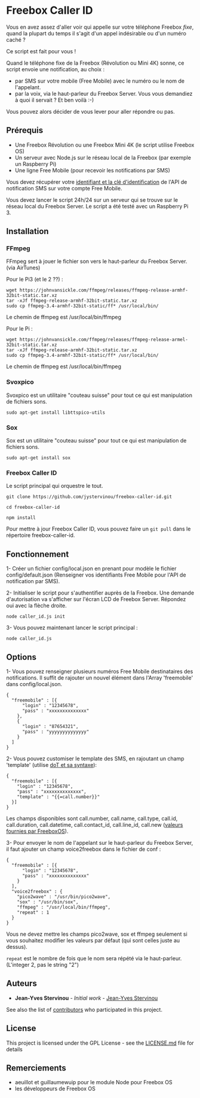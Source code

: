 # Freebox Caller ID

Vous en avez assez d'aller voir qui appelle sur votre téléphone Freebox *fixe*, quand la plupart du temps il s'agit d'un appel indésirable ou d'un numéro caché ?

Ce script est fait pour vous !

Quand le téléphone fixe de la Freebox (Révolution ou Mini 4K) sonne, ce script envoie une notification, au choix :

* par SMS sur votre mobile (Free Mobile) avec le numéro ou le nom de l'appelant.
* par la voix, via le haut-parleur du Freebox Server. Vous vous demandiez à quoi il servait ? Et ben voilà :-)

Vous pouvez alors décider de vous lever pour aller répondre ou pas.

## Prérequis

* Une Freebox Révolution ou une Freebox Mini 4K (le script utilise Freebox OS)
* Un serveur avec Node.js sur le réseau local de la Freebox (par exemple un Raspberry Pi)
* Une ligne Free Mobile (pour recevoir les notifications par SMS)

Vous devez récupérer votre [identifiant et la clé d'identification](http://www.universfreebox.com/article/26337/Nouveau-Free-Mobile-lance-un-systeme-de-notification-SMS-pour-vos-appareils-connectes) de l'API de notification SMS sur votre compte Free Mobile.

Vous devez lancer le script 24h/24 sur un serveur qui se trouve sur le réseau local du Freebox Server.
Le script a été testé avec un Raspberry Pi 3.

## Installation


### FFmpeg

FFmpeg sert à jouer le fichier son vers le haut-parleur du Freebox Server. (via AirTunes)

Pour le Pi3 (et le 2 ??) :

```
wget https://johnvansickle.com/ffmpeg/releases/ffmpeg-release-armhf-32bit-static.tar.xz
tar -xJf ffmpeg-release-armhf-32bit-static.tar.xz
sudo cp ffmpeg-3.4-armhf-32bit-static/ff* /usr/local/bin/
```

Le chemin de ffmpeg est /usr/local/bin/ffmpeg

Pour le Pi :

```
wget https://johnvansickle.com/ffmpeg/releases/ffmpeg-release-armel-32bit-static.tar.xz
tar -xJf ffmpeg-release-armhf-32bit-static.tar.xz
sudo cp ffmpeg-3.4-armhf-32bit-static/ff* /usr/local/bin/
```

Le chemin de ffmpeg est /usr/local/bin/ffmpeg

### Svoxpico

Svoxpico est un utilitaire "couteau suisse" pour tout ce qui est manipulation de fichiers sons.

```
sudo apt-get install libttspico-utils
```

### Sox

Sox est un utilitaire "couteau suisse" pour tout ce qui est manipulation de fichiers sons.

```
sudo apt-get install sox
```

### Freebox Caller ID

Le script principal qui orquestre le tout.

```
git clone https://github.com/jystervinou/freebox-caller-id.git

cd freebox-caller-id

npm install
```

Pour mettre à jour Freebox Caller ID, vous pouvez faire un `git pull` dans le répertoire freebox-caller-id.


## Fonctionnement

1- Créer un fichier config/local.json en prenant pour modèle le fichier config/default.json (Renseigner vos identifiants Free Mobile pour l'API de notification par SMS).

2- Initialiser le script pour s'authentifier auprès de la Freebox. Une demande d'autorisation va s'afficher sur l'écran LCD de Freebox Server. Répondez oui avec la flèche droite.

```
node caller_id.js init
```

3- Vous pouvez maintenant lancer le script principal :

```
node caller_id.js
```

## Options

1- Vous pouvez renseigner plusieurs numéros Free Mobile destinataires des notifications. Il suffit de rajouter un nouvel élément dans l'Array 'freemobile' dans config/local.json.

```
{
  "freemobile" : [{
      "login" : "12345678",
      "pass" : "xxxxxxxxxxxxxx"
    },
    {
      "login" : "87654321",
      "pass" : "yyyyyyyyyyyyyy"
    }
  ]
}
```

2- Vous pouvez customiser le template des SMS, en rajoutant un champ 'template' (utilise [doT et sa syntaxe](http://olado.github.io/doT/index.html)):

```
{
  "freemobile" : [{
    "login" : "12345678",
    "pass" : "xxxxxxxxxxxxxx",
    "template" : "{{=call.number}}"
  }]
}
```

Les champs disponibles sont call.number, call.name, call.type, call.id, call.duration, call.datetime, call.contact_id, call.line_id, call.new ([valeurs fournies par FreeboxOS](https://dev.freebox.fr/sdk/os/call/)).

3- Pour envoyer le nom de l'appelant sur le haut-parleur du Freebox Server, il faut ajouter un champ voice2freebox dans le fichier de conf :

```
{
  "freemobile" : [{
      "login" : "12345678",
      "pass" : "xxxxxxxxxxxxxx"
    }
  ],
  "voice2freebox" : {
    "pico2wave" : "/usr/bin/pico2wave",
    "sox" : "/usr/bin/sox",
    "ffmpeg" : "/usr/local/bin/ffmpeg",
    "repeat" : 1
  }
}
```

Vous ne devez mettre les champs pico2wave, sox et ffmpeg seulement si vous souhaitez modifier les valeurs par défaut (qui sont celles juste au dessus).

`repeat` est le nombre de fois que le nom sera répété via le haut-parleur. (L'integer 2, pas le string "2")

## Auteurs

* **Jean-Yves Stervinou** - *Initial work* - [Jean-Yves Stervinou](https://github.com/jystervinou)

See also the list of [contributors](https://github.com/your/project/contributors) who participated in this project.

## License

This project is licensed under the GPL License - see the [LICENSE.md](LICENSE.md) file for details

## Remerciements

* aeuillot et guillaumewuip pour le module Node pour Freebox OS
* les développeurs de Freebox OS

